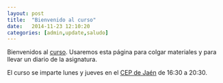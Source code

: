 ```yaml
---
layout: post
title:  "Bienvenido al curso"
date:   2014-11-23 12:10:20
categories: [admin,update,saludo]
---
```

Bienvenidos al [curso](http://curso-nube.github.io). Usaremos esta página para colgar materiales y para llevar un diario de la asignatura.

El curso se imparte lunes y jueves en el [CEP de Jaén](http://www.cepjaen.es/) de 16:30 a 20:30. 

